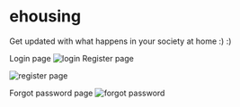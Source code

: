 # ehousing
Get updated with what happens in your society at home :)  :)


Login page
![login](https://user-images.githubusercontent.com/109733803/190849076-528c6896-3ce0-48e9-9e4e-2d25cbb6cb42.png)
Register page


![register page](https://user-images.githubusercontent.com/109733803/190849232-75bdd767-6181-475a-9a04-945b03b5f34b.png)


Forgot password page
![forgot password](https://user-images.githubusercontent.com/109733803/190849245-af539949-865a-4598-8b50-b2e0e174f411.png)
